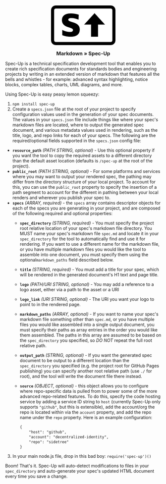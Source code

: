 

<p align="center">

<img src="./logo.png">

<h3 style="display: block; margin: 0 auto; text-align: center;">Markdown » Spec-Up</h3>

</p>



Spec-Up is a technical specification development tool that enables you to create rich specification documents for standards bodies and engineering projects by writing in an extended version of markdown that features all the bells and whistles - for example: advanced syntax highlighting, notice blocks, complex tables, charts, UML diagrams, and more.

Using Spec-Up is easy peasy lemon squeezy:

1. `npm install spec-up`
2. Create a `specs.json` file at the root of your project to specify configuration values used in the generation of your spec documents. The values in your `specs.json` file include things like where your spec's markdown files are located, where to output the generated spec document, and various metadata values used in rendering, such as the title, logo, and repo links for each of your specs. The following are the required/optional fields supported in the `specs.json` config file:


- **`resource_path`** _(PATH STRING, optional)_ - Use this optional property if you want the tool to copy the required assets to a different directory than the default asset location (defaults is `/spec-up` at the root of the project).
- **`public_root`** _(PATH STRING, optional)_ - For some platforms and services where you may want to output your rendered spec, the pathing may differ from the directory structure of your local project. To account for this, you can use the `public_root` property to specify the insertion of a path segment to account for the different in pathing between your local renders and wherever you publish your spec to.
- **`specs`** _(ARRAY, required)_ - the `specs` array contains descriptor objects for each of the specs you are generating in your project, and are composed of the following required and optional properties:
    - **`spec_directory`** _(STRING, required)_ - You must specify the project root relative location of your spec's markdown file directory. You MUST name your spec's markdown file `spec.md` and locate it in your `spec_directory` for the tool to automatically find and use it for rendering. If you want to use a different name for the markdown file, or you have multiple markdown files you would like the tool to assemble into one document, you must specify them using the optional`markdown_paths` field described below.
    - **`title`** _(STRING, required)_ - You must add a title for your spec, which will be rendered in the generated document's H1 text and page title.
    - **`logo`** _(PATH/URI STRING, optional)_ - You may add a reference to a logo asset, either via a path to the asset or a URI
    - **`logo_link`** _(URI STRING, optional)_ - The URI you want your logo to point to in the rendered page.
    - **`markdown_paths`** _(ARRAY, optional)_ - If you want to name your spec's markdown file something other than `spec.md`, or you have multiple files you would like assembled into a single output document, you must specify their paths as array entries in the order you would like them assembled. The paths in this array are assumed to be based on the `spec_directory` you specified, so _DO NOT_ repeat the full root relative path. 
    - **`output_path`** _(STRING, optional)_ - If you want the generated spec document to be output to a different location than the `spec_directory` you specified (e.g. the project root for GitHub Pages publishing) you can specify another root relative path (use `./` for root), and the tool will write the document file there instead.
    - **`source`** _(OBJECT, optional)_ - this object allows you to configure where repo-specific data is pulled from to power some of the more advanced repo-related features. To do this, specify the code hosting service by adding a service ID string to `host` (currently Spec-Up only supports `"github"`, but this is extensible), add the account/org the repo is located within via the `account` property, and add the repo name under the `repo` property. Here is an example configuration:

        ```
        {
            "host": "github",
            "account": "decentralized-identity",
            "repo": "sidetree"
        }
        ```
3. In your main node.js file, drop in this bad boy: `require('spec-up')()`

Boom! That's it. Spec-Up will auto-detect modifications to files in your `spec_directory` and auto-generate your spec's updated HTML document every time you save a change.